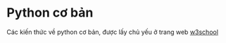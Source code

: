 # Python cơ bản

Các kiến thức về python cơ bản, được lấy chủ yếu ở trang web [w3school](https://www.w3schools.com/python/default.asp)
